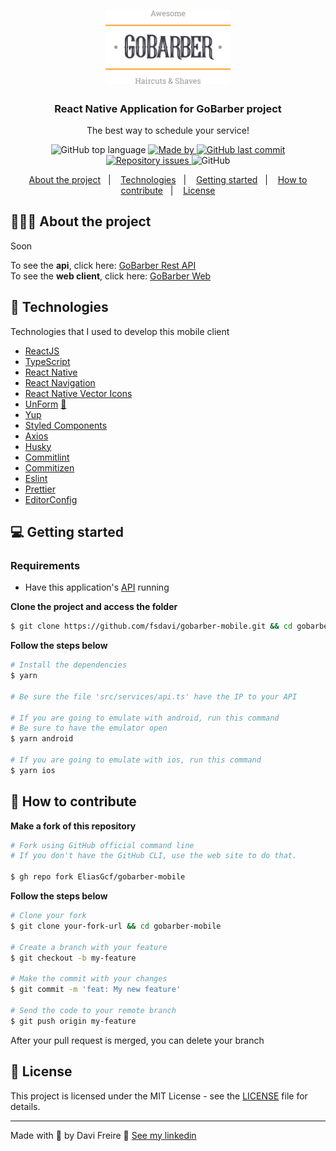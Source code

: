 <h1 align="center">
  <img alt="Logo" src="https://github.com/fsdavi/gobarber/blob/main/.github/logo.svg" width="200px">
</h1>

<h3 align="center">
  React Native Application for GoBarber project
</h3>

<p align="center">The best way to schedule your service!</p>

<p align="center">
  <img alt="GitHub top language" src="https://img.shields.io/github/languages/top/fsdavi/gobarber-mobile?color=%23FF9000">

  <a href="https://www.linkedin.com/in/davisfreire/" target="_blank" rel="noopener noreferrer">
    <img alt="Made by" src="https://img.shields.io/badge/made%20by-Davi%20Freire-%23FF9000">
  </a>

  <a href="https://github.com/fsdavi/gobarber-mobile/commits/master">
    <img alt="GitHub last commit" src="https://img.shields.io/github/last-commit/fsdavi/gobarber-mobile?color=%23FF9000">
  </a>

  <a href="https://github.com/fsdavi/gobarber-mobile/issues">
    <img alt="Repository issues" src="https://img.shields.io/github/issues/fsdavi/gobarber-mobile?color=%23FF9000">
  </a>

  <img alt="GitHub" src="https://img.shields.io/github/license/fsdavi/gobarber-mobile?color=%23FF9000">
</p>

<p align="center">
  <a href="#%EF%B8%8F-about-the-project">About the project</a>&nbsp;&nbsp;&nbsp;|&nbsp;&nbsp;&nbsp;
  <a href="#-technologies">Technologies</a>&nbsp;&nbsp;&nbsp;|&nbsp;&nbsp;&nbsp;
  <a href="#-getting-started">Getting started</a>&nbsp;&nbsp;&nbsp;|&nbsp;&nbsp;&nbsp;
  <a href="#-how-to-contribute">How to contribute</a>&nbsp;&nbsp;&nbsp;|&nbsp;&nbsp;&nbsp;
  <a href="#-license">License</a>
</p>

## 💇🏻‍♂️ About the project

Soon

To see the **api**, click here: [GoBarber Rest API](https://github.com/fsdavi/gobarber-api)</br>
To see the **web client**, click here: [GoBarber Web](https://github.com/fsdavi/gobarber-web)

## 🚀 Technologies

Technologies that I used to develop this mobile client

- [ReactJS](https://reactjs.org/)
- [TypeScript](https://www.typescriptlang.org/)
- [React Native](https://reactnative.dev/)
- [React Navigation](https://reactnavigation.org/)
- [React Native Vector Icons](https://github.com/oblador/react-native-vector-icons)
- [UnForm](https://unform.dev/) [💜](https://rocketseat.com.br/)
- [Yup](https://github.com/jquense/yup)
- [Styled Components](https://styled-components.com/)
- [Axios](https://github.com/axios/axios)
- [Husky](https://github.com/typicode/husky)
- [Commitlint](https://github.com/conventional-changelog/commitlint)
- [Commitizen](https://github.com/commitizen/cz-cli)
- [Eslint](https://eslint.org/)
- [Prettier](https://prettier.io/)
- [EditorConfig](https://editorconfig.org/)

## 💻 Getting started

### Requirements

- Have this application's [API](https://github.com/fsdavi/gobarber-api) running

**Clone the project and access the folder**

```bash
$ git clone https://github.com/fsdavi/gobarber-mobile.git && cd gobarber-mobile
```

**Follow the steps below**

```bash
# Install the dependencies
$ yarn

# Be sure the file 'src/services/api.ts' have the IP to your API

# If you are going to emulate with android, run this command
# Be sure to have the emulator open
$ yarn android

# If you are going to emulate with ios, run this command
$ yarn ios
```

## 🤔 How to contribute

**Make a fork of this repository**

```bash
# Fork using GitHub official command line
# If you don't have the GitHub CLI, use the web site to do that.

$ gh repo fork EliasGcf/gobarber-mobile
```

**Follow the steps below**

```bash
# Clone your fork
$ git clone your-fork-url && cd gobarber-mobile

# Create a branch with your feature
$ git checkout -b my-feature

# Make the commit with your changes
$ git commit -m 'feat: My new feature'

# Send the code to your remote branch
$ git push origin my-feature
```

After your pull request is merged, you can delete your branch

## 📝 License

This project is licensed under the MIT License - see the [LICENSE](LICENSE) file for details.

---

Made with 💜 by Davi Freire 👋 [See my linkedin](https://www.linkedin.com/in/davisfreire/)
